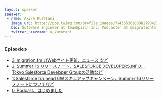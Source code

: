 ```yaml
---
layout: speaker
speaker:
 - name: Akira Kuratani
   image_url: https://pbs.twimg.com/profile_images/754365362808827904/Ig84TgbE_400x400.jpg
   bio: Software Engineer at TeamSpirit Inc. Podcaster at @migrationfm. Salesforce Advanced Developer.
   twitter_username: a_kuratani
---
```


### Episodes

- [3: migration.fm のWebサイト更新、ニュース など](/003/)
- [2: Summer'16 リリースノート、SALESFORCE DEVELOPERS.INFO、Tokyo Salesforce Developer Groupの活動など](/002/)
- [1: Salesforce trailhead GWスキルアップキャンペーン、Summer'16リリースノートについてなど](/001/)
- [0: Podcast、はじめました](/000/)
